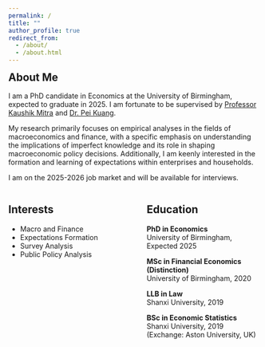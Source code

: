 ```yaml
---
permalink: /
title: ""
author_profile: true
redirect_from: 
  - /about/
  - /about.html
---
```


<h2 style="margin: 0;"> About Me </h2>

<div style="margin-top: 1rem;">
  <p>
    I am a PhD candidate in Economics at the University of Birmingham, expected to graduate in 2025. I am fortunate to be supervised by <a href="https://www.birmingham.ac.uk/staff/profiles/business/mitra-kaushik">Professor Kaushik Mitra</a> and <a href="https://www.birmingham.ac.uk/schools/business/staff/profile?ReferenceId=44664">Dr. Pei Kuang</a>.
  </p>
  <p>
    My research primarily focuses on empirical analyses in the fields of macroeconomics and finance, with a specific emphasis on understanding the implications of imperfect knowledge and its role in shaping macroeconomic policy decisions. Additionally, I am keenly interested in the formation and learning of expectations within enterprises and households.
  </p>
  <p>
    I am on the 2025-2026 job market and will be available for interviews.
  </p>
</div>


<div style="display: flex; justify-content: space-between;   ">
  <!-- Left Column: Interests -->
  <div style="width: 45%;">
    <h2>Interests</h2>
    <ul>
      <li>Macro and Finance</li>
      <li>Expectations Formation</li>
      <li>Survey Analysis</li>
      <li>Public Policy Analysis</li>
    </ul>
  </div>

  <!-- Right Column: Education -->
  <div style="width: 45%;">
    <h2>Education</h2>
    <p><strong>PhD in Economics</strong><br>University of Birmingham, Expected 2025</p>
    <p><strong>MSc in Financial Economics (Distinction) </strong><br>University of Birmingham, 2020</p>
    <p><strong>LLB in Law</strong><br>Shanxi University, 2019</p>
    <p><strong>BSc in Economic Statistics</strong><br>Shanxi University, 2019 <br> (Exchange: Aston University, UK)</p>
  </div>
</div>
